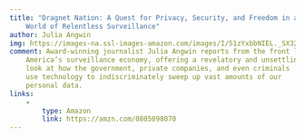 ```yaml
---
title: "Dragnet Nation: A Quest for Privacy, Security, and Freedom in a
    World of Relentless Surveillance"
author: Julia Angwin
img: https://images-na.ssl-images-amazon.com/images/I/51zYxbbNIEL._SX329_BO1,204,203,200_.jpg
comment: Award-winning journalist Julia Angwin reports from the front lines of
    America’s surveillance economy, offering a revelatory and unsettling
    look at how the government, private companies, and even criminals
    use technology to indiscriminately sweep up vast amounts of our
    personal data.
links:
    -
        type: Amazon
        link: https://amzn.com/0805098070
---
```

